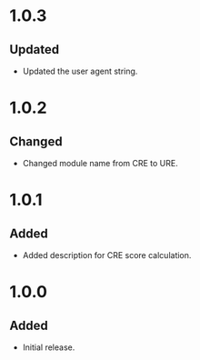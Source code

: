 # 1.0.3
## Updated
- Updated the user agent string.

# 1.0.2
## Changed
- Changed module name from CRE to URE.
 
# 1.0.1
## Added
- Added description for CRE score calculation.

# 1.0.0
## Added
- Initial release.